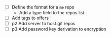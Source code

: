 - [ ] Define the format for a `me` repo
  - Add a type field to the repos list
- [ ] Add tags to offers
- [ ] p2 Add server to host git repos
- [ ] p3 Add password key derivation to encryption
